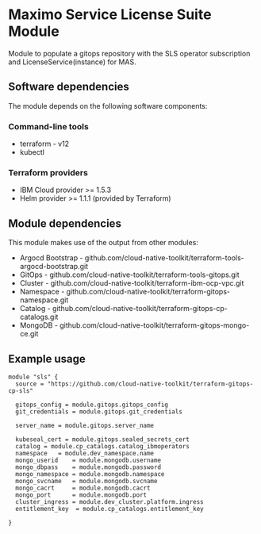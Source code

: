 # Maximo Service License Suite Module

Module to populate a gitops repository with the SLS operator subscription and LicenseService(instance) for MAS. 


## Software dependencies

The module depends on the following software components:

### Command-line tools

- terraform - v12
- kubectl

### Terraform providers

- IBM Cloud provider >= 1.5.3
- Helm provider >= 1.1.1 (provided by Terraform)

## Module dependencies

This module makes use of the output from other modules:

- Argocd Bootstrap - github.com/cloud-native-toolkit/terraform-tools-argocd-bootstrap.git
- GitOps - github.com/cloud-native-toolkit/terraform-tools-gitops.git
- Cluster - github.com/cloud-native-toolkit/terraform-ibm-ocp-vpc.git
- Namespace - github.com/cloud-native-toolkit/terraform-gitops-namespace.git
- Catalog - github.com/cloud-native-toolkit/terraform-gitops-cp-catalogs.git
- MongoDB - github.com/cloud-native-toolkit/terraform-gitops-mongo-ce.git

## Example usage

```hcl-terraform
module "sls" {
  source = "https://github.com/cloud-native-toolkit/terraform-gitops-cp-sls"
  
  gitops_config = module.gitops.gitops_config
  git_credentials = module.gitops.git_credentials

  server_name = module.gitops.server_name

  kubeseal_cert = module.gitops.sealed_secrets_cert
  catalog = module.cp_catalogs.catalog_ibmoperators
  namespace   = module.dev_namespace.name
  mongo_userid    = module.mongodb.username
  mongo_dbpass    = module.mongodb.password
  mongo_namespace = module.mongodb.namespace
  mongo_svcname   = module.mongodb.svcname
  mongo_cacrt     = module.mongodb.cacrt
  mongo_port      = module.mongodb.port
  cluster_ingress = module.dev_cluster.platform.ingress
  entitlement_key  = module.cp_catalogs.entitlement_key
  
}
```

